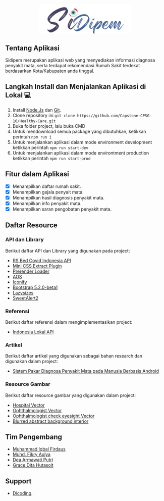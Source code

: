 <p align="center"><a href="https://ranavid.netlify.app"  target="_blank"><img src="https://raw.githubusercontent.com/Capstone-CPSG-16/Healthy-Care/main/src/public/images/logo.png" width="290"></a></p>

##  Tentang Aplikasi
Sidipem merupakan aplikasi web yang menyediakan informasi diagnosa penyakit mata, serta terdapat rekomendasi Rumah Sakit terdekat berdasarkan Kota/Kabupaten anda tinggal.

##  Langkah Install dan Menjalankan Aplikasi di Lokal 💻
1.  Install [Node.Js](https://nodejs.org/en/download/) dan [Git](https://git-scm.com/).
2.  Clone repository ini
`git clone https://github.com/Capstone-CPSG-16/Healthy-Care.git`
4.  Buka folder project, lalu buka CMD
5.  Untuk mendownload semua package yang dibutuhkan, ketikkan perintah
`npm run i`
6.  Untuk menjalankan aplikasi dalam mode environment development ketikkan perintah
`npm run start-dev`
7.  Untuk menjalankan aplikasi dalam mode environtment production ketikkan perintah
`npm run start-prod`

##  Fitur dalam Aplikasi
-  [x] Menampilkan daftar rumah sakit.
-  [x] Menampilkan gejala penyait mata.
-  [x] Menampilkan hasil diagnosis penyakit mata.
-  [x] Menampilkan info penyakit mata.
-  [x] Menampilkan saran pengobatan penyakit mata.

##  Daftar Resource
###  API dan Library
Berikut daftar API dan Library yang digunakan pada project:
-  [RS Bed Covid Indonesia API](https://github.com/satyawikananda/rs-bed-covid-indo-api)
-  [Mini CSS Extract Plugin](https://www.npmjs.com/package/mini-css-extract-plugin)
-  [Prerender Loader](https://www.npmjs.com/package/@httptoolkit/prerender-loader)
-  [AOS](https://www.npmjs.com/package/aos)
-  [Iconify](https://www.npmjs.com/package/@iconify/iconify)
-  [Bootstrap 5.2.0-beta1](https://www.npmjs.com/package/bootstrap/v/5.2.0-beta1)
-  [Lazysizes](https://www.npmjs.com/package/lazysizes)
-  [SweetAlert2](https://www.npmjs.com/package/sweetalert2)

###  Referensi
Berikut daftar referensi dalam mengimplementasikan project:
-  [Indonesia Lokal API](https://github.com/farizdotid/DAFTAR-API-LOKAL-INDONESIA)

###  Artikel
Berikut daftar artikel yang digunakan sebagai bahan research dan digunakan dalam project:
-  [Sistem Pakar Diagnosa Penyakit Mata pada Manusia Berbasis Android](http://repository.untag-sby.ac.id/1027/)

###  Resource Gambar
Berikut daftar resource gambar yang digunakan dalam project:
-  [Hospital Vector](https://www.freepik.com/free-vector/hospital-building-concept-illustration_22635351.htm#query=hospital&position=13&from_view=search)
-  [Ophthalmologist Vector](https://www.freepik.com/free-vector/ophthalmologist-concept-illustration_14935660.htm#page=2&query=ophthalmological&position=15&from_view=search)
-  [Ophthalmologist check eyesight Vector](https://www.freepik.com/free-vector/ophthalmologist-check-eyesight-with-eye-test-chart_20924573.htm#query=visual%20acuity&position=0&from_view=keyword)
-  [Blurred abstract background interior](https://www.freepik.com/free-photo/blurred-abstract-background-interior-view-looking-out-toward-empty-office-lobby-entrance-doors-glass-curtain-wall-with-frame_1254646.htm?query=hospital%20background)

##  Tim Pengembang
-  [Muhammad Iqbal Firdaus](https://github.com/IqbalF16)
-  [Muhd. Fikry Aulya](https://github.com/NastaRFEBE)
-  [Dea Armawati Putri](https://github.com/deaarmawatiputri)
-  [Grace Dita Hutasoit](https://github.com/gracedita1)

##  Support
-  [Dicoding](https://dicoding.com/).
